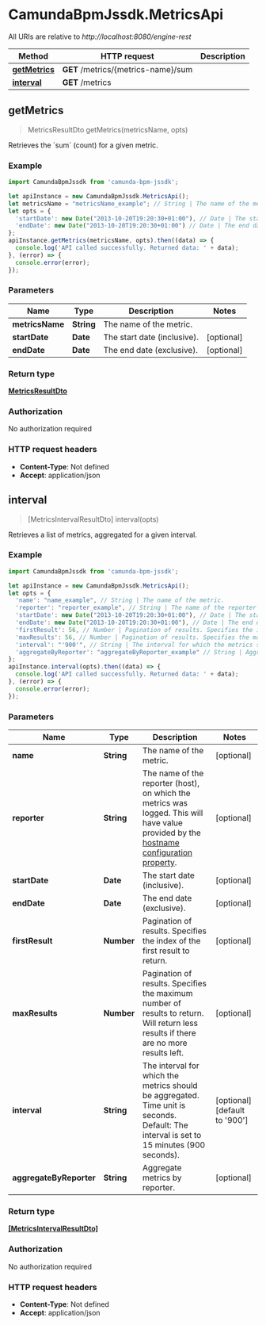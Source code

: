 # CamundaBpmJssdk.MetricsApi

All URIs are relative to *http://localhost:8080/engine-rest*

Method | HTTP request | Description
------------- | ------------- | -------------
[**getMetrics**](MetricsApi.md#getMetrics) | **GET** /metrics/{metrics-name}/sum | 
[**interval**](MetricsApi.md#interval) | **GET** /metrics | 



## getMetrics

> MetricsResultDto getMetrics(metricsName, opts)



Retrieves the &#x60;sum&#x60; (count) for a given metric.

### Example

```javascript
import CamundaBpmJssdk from 'camunda-bpm-jssdk';

let apiInstance = new CamundaBpmJssdk.MetricsApi();
let metricsName = "metricsName_example"; // String | The name of the metric.
let opts = {
  'startDate': new Date("2013-10-20T19:20:30+01:00"), // Date | The start date (inclusive).
  'endDate': new Date("2013-10-20T19:20:30+01:00") // Date | The end date (exclusive).
};
apiInstance.getMetrics(metricsName, opts).then((data) => {
  console.log('API called successfully. Returned data: ' + data);
}, (error) => {
  console.error(error);
});

```

### Parameters


Name | Type | Description  | Notes
------------- | ------------- | ------------- | -------------
 **metricsName** | **String**| The name of the metric. | 
 **startDate** | **Date**| The start date (inclusive). | [optional] 
 **endDate** | **Date**| The end date (exclusive). | [optional] 

### Return type

[**MetricsResultDto**](MetricsResultDto.md)

### Authorization

No authorization required

### HTTP request headers

- **Content-Type**: Not defined
- **Accept**: application/json


## interval

> [MetricsIntervalResultDto] interval(opts)



Retrieves a list of metrics, aggregated for a given interval.

### Example

```javascript
import CamundaBpmJssdk from 'camunda-bpm-jssdk';

let apiInstance = new CamundaBpmJssdk.MetricsApi();
let opts = {
  'name': "name_example", // String | The name of the metric.
  'reporter': "reporter_example", // String | The name of the reporter (host), on which the metrics was logged. This will have value provided by the [hostname configuration property](https://docs.camunda.org/manual/7.14/reference/deployment-descriptors/tags/process-engine/#hostname).
  'startDate': new Date("2013-10-20T19:20:30+01:00"), // Date | The start date (inclusive).
  'endDate': new Date("2013-10-20T19:20:30+01:00"), // Date | The end date (exclusive).
  'firstResult': 56, // Number | Pagination of results. Specifies the index of the first result to return.
  'maxResults': 56, // Number | Pagination of results. Specifies the maximum number of results to return. Will return less results if there are no more results left.
  'interval': "'900'", // String | The interval for which the metrics should be aggregated. Time unit is seconds. Default: The interval is set to 15 minutes (900 seconds).
  'aggregateByReporter': "aggregateByReporter_example" // String | Aggregate metrics by reporter.
};
apiInstance.interval(opts).then((data) => {
  console.log('API called successfully. Returned data: ' + data);
}, (error) => {
  console.error(error);
});

```

### Parameters


Name | Type | Description  | Notes
------------- | ------------- | ------------- | -------------
 **name** | **String**| The name of the metric. | [optional] 
 **reporter** | **String**| The name of the reporter (host), on which the metrics was logged. This will have value provided by the [hostname configuration property](https://docs.camunda.org/manual/7.14/reference/deployment-descriptors/tags/process-engine/#hostname). | [optional] 
 **startDate** | **Date**| The start date (inclusive). | [optional] 
 **endDate** | **Date**| The end date (exclusive). | [optional] 
 **firstResult** | **Number**| Pagination of results. Specifies the index of the first result to return. | [optional] 
 **maxResults** | **Number**| Pagination of results. Specifies the maximum number of results to return. Will return less results if there are no more results left. | [optional] 
 **interval** | **String**| The interval for which the metrics should be aggregated. Time unit is seconds. Default: The interval is set to 15 minutes (900 seconds). | [optional] [default to &#39;900&#39;]
 **aggregateByReporter** | **String**| Aggregate metrics by reporter. | [optional] 

### Return type

[**[MetricsIntervalResultDto]**](MetricsIntervalResultDto.md)

### Authorization

No authorization required

### HTTP request headers

- **Content-Type**: Not defined
- **Accept**: application/json

